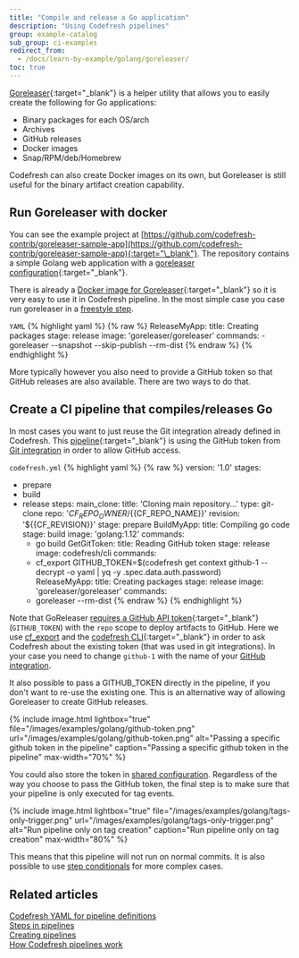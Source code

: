 ```yaml
---
title: "Compile and release a Go application"
description: "Using Codefresh pipelines"
group: example-catalog
sub_group: ci-examples
redirect_from:
  - /docs/learn-by-example/golang/goreleaser/
toc: true
---
```


[Goreleaser](https://github.com/goreleaser/goreleaser){:target="\_blank"} is a helper utility that allows you to easily create the following for Go applications:

* Binary packages for each OS/arch
* Archives
* GitHub releases
* Docker images
* Snap/RPM/deb/Homebrew


Codefresh can also create Docker images on its own, but Goreleaser is still useful for the binary artifact creation capability.


## Run Goreleaser with docker

You can see the example project at [https://github.com/codefresh-contrib/goreleaser-sample-app](https://github.com/codefresh-contrib/goreleaser-sample-app){:target="\_blank"}. The repository contains a simple Golang web application with a [goreleaser configuration](https://github.com/codefresh-contrib/goreleaser-sample-app/blob/master/.goreleaser.yml){:target="\_blank"}.


There is already a [Docker image for Goreleaser](https://hub.docker.com/r/goreleaser/goreleaser/){:target="\_blank"} so it is very easy to use it in Codefresh pipeline.
In the most simple case you case run goreleaser in a [freestyle step]({{site.baseurl}}/docs/pipelines/steps/freestyle/).

 `YAML`
{% highlight yaml %}
{% raw %}
  ReleaseMyApp:
    title: Creating packages
    stage: release
    image: 'goreleaser/goreleaser'
    commands:
      - goreleaser --snapshot --skip-publish --rm-dist
{% endraw %}
{% endhighlight %}

More typically however you also need to provide a GitHub token so that GitHub releases are also available. There are two ways to do that.


## Create a CI pipeline that compiles/releases Go

In most cases you want to just reuse the Git integration already defined in Codefresh.
This [pipeline](https://github.com/codefresh-contrib/goreleaser-sample-app/blob/master/codefresh.yml){:target="\_blank"} is using the GitHub token from [Git integration]({{site.baseurl}}/docs/integrations/git-providers/) in order to allow GitHub access.

 `codefresh.yml`
{% highlight yaml %}
{% raw %}
version: '1.0'
stages:
  - prepare
  - build
  - release
steps:
  main_clone:
    title: 'Cloning main repository...'
    type: git-clone
    repo: '${{CF_REPO_OWNER}}/${{CF_REPO_NAME}}'
    revision: '${{CF_REVISION}}'
    stage: prepare
  BuildMyApp:
    title: Compiling go code
    stage: build
    image: 'golang:1.12'
    commands:
      - go build
  GetGitToken:
    title: Reading GitHub token
    stage: release
    image: codefresh/cli
    commands:
      - cf_export GITHUB_TOKEN=$(codefresh get context github-1 --decrypt -o yaml | yq -y .spec.data.auth.password)     
  ReleaseMyApp:
    title: Creating packages
    stage: release
    image: 'goreleaser/goreleaser'
    commands:
      - goreleaser --rm-dist 
{% endraw %}
{% endhighlight %}

Note that GoReleaser [requires a GitHub API token](https://goreleaser.com/environment/){:target="\_blank"} (`GITHUB_TOKEN`) with the `repo` scope to deploy artifacts to GitHub.
Here we use [cf_export]({{site.baseurl}}/docs/pipelines/variables/#exporting-environment-variables-from-a-freestyle-step) and the [codefresh CLI](https://codefresh-io.github.io/cli/){:target="\_blank"} in order to ask Codefresh about the existing token (that was used in git integrations). In your case you need to change `github-1` with the name of your [GitHub integration]({{site.baseurl}}/docs/integrations/git-providers/).

It also possible to pass a GITHUB_TOKEN directly in the pipeline, if you don't want to re-use the existing one. This is an alternative way of allowing Goreleaser to create GitHub releases.

{% include image.html 
lightbox="true" 
file="/images/examples/golang/github-token.png" 
url="/images/examples/golang/github-token.png" 
alt="Passing a specific github token in the pipeline" 
caption="Passing a specific github token in the pipeline" 
max-width="70%" 
%}

You could also store the token in [shared configuration]({{site.baseurl}}/docs/pipelines/configuration/shared-configuration/).
Regardless of the way you choose to pass the GitHub token, the final step is to make sure that your pipeline is only executed for tag events.


{% include image.html 
lightbox="true" 
file="/images/examples/golang/tags-only-trigger.png" 
url="/images/examples/golang/tags-only-trigger.png" 
alt="Run pipeline only on tag creation" 
caption="Run pipeline only on tag creation" 
max-width="80%" 
%}

This means that this pipeline will not run on normal commits. It is also possible to use [step conditionals]({{site.baseurl}}/docs/pipelines/conditional-execution-of-steps/) for more complex cases.

## Related articles
[Codefresh YAML for pipeline definitions]({{site.baseurl}}/docs/pipelines/what-is-the-codefresh-yaml/)  
[Steps in pipelines]({{site.baseurl}}/docs/pipelines/steps/)  
[Creating pipelines]({{site.baseurl}}/docs/pipelines/pipelines/)  
[How Codefresh pipelines work]({{site.baseurl}}/docs/pipelines/introduction-to-codefresh-pipelines/)  